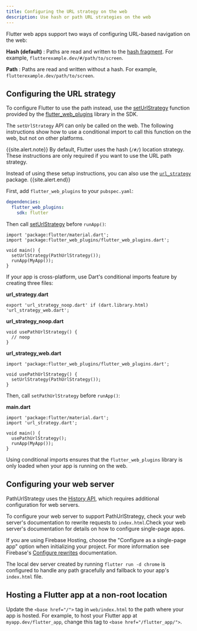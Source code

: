 ```yaml
---
title: Configuring the URL strategy on the web
description: Use hash or path URL strategies on the web
---
```


Flutter web apps support two ways of configuring
URL-based navigation on the web:

**Hash (default)**
: Paths are read and written to the [hash fragment][].
For example, `flutterexample.dev/#/path/to/screen`.

**Path**
:  Paths are read and written without a hash. For example,
`flutterexample.dev/path/to/screen`.

## Configuring the URL strategy

To configure Flutter to use the path instead, use the
[setUrlStrategy][] function provided by the [flutter_web_plugins][] library in
the SDK.

The `setUrlStrategy` API can only be called on the web.
The following instructions show how to use a conditional
import to call this function on the web,
but not on other platforms.

{{site.alert.note}}
By default, Flutter uses the hash (`/#/`) location strategy.
These instructions are only required if you want to use
the URL path strategy.

Instead of using these setup instructions,
you can also use the [`url_strategy`][] package.
{{site.alert.end}}

First, add `flutter_web_plugins` to your `pubspec.yaml`:

```yaml
dependencies:
  flutter_web_plugins:
    sdk: flutter
```

Then call [setUrlStrategy][] before `runApp()`:

```
import 'package:flutter/material.dart';
import 'package:flutter_web_plugins/flutter_web_plugins.dart';

void main() {
  setUrlStrategy(PathUrlStrategy());
  runApp(MyApp());
}
```

If your app is cross-platform, use Dart's conditional imports feature by
creating three files:

**url_strategy.dart**

```
export 'url_strategy_noop.dart' if (dart.library.html) 'url_strategy_web.dart';
```

**url_strategy_noop.dart**

```
void usePathUrlStrategy() {
  // noop
}
```

**url_strategy_web.dart**

```
import 'package:flutter_web_plugins/flutter_web_plugins.dart';

void usePathUrlStrategy() {
  setUrlStrategy(PathUrlStrategy());
}
```

Then, call `setPathUrlStrategy` before `runApp()`:

**main.dart**

```
import 'package:flutter/material.dart';
import 'url_strategy.dart';

void main() {
  usePathUrlStrategy();
  runApp(MyApp());
}
```

Using conditional imports ensures that the `flutter_web_plugins` library is only
loaded when your app is running on the web.

## Configuring your web server

PathUrlStrategy uses the [History API][], which requires additional
configuration for web servers.

To configure your web server to support PathUrlStrategy, check your web server's
documentation to rewrite requests to `index.html`.Check your web server's
documentation for details on how to configure single-page apps.

If you are using Firebase Hosting, choose the "Configure as a single-page app"
option when initializing your project. For more information see Firebase's
[Configure rewrites][] documentation.

The local dev server created by running `flutter run -d chrome` is configured to
handle any path gracefully and fallback to your app's `index.html` file.

## Hosting a Flutter app at a non-root location

Update the `<base href="/">` tag in `web/index.html`
to the path where your app is hosted.
For example, to host your Flutter app at
`myapp.dev/flutter_app`, change
this tag to `<base href="/flutter_app/">`.


[hash fragment]: https://en.wikipedia.org/wiki/Uniform_Resource_Locator#Syntax
[`HashUrlStrategy`]: {{site.api}}/flutter/flutter_web_plugins/HashUrlStrategy-class.html
[`PathUrlStrategy`]: {{site.api}}/flutter/flutter_web_plugins/PathUrlStrategy-class.html
[`setUrlStrategy`]: {{site.api}}/flutter/flutter_web_plugins/setUrlStrategy.html
[`url_strategy`]: {{site.pub-pkg}}/url_strategy
[setUrlStrategy]: https://api.flutter.dev/flutter/flutter_web_plugins/setUrlStrategy.html
[flutter_web_plugins]: https://api.flutter.dev/flutter/flutter_web_plugins/flutter_web_plugins-library.html
[History API]: https://developer.mozilla.org/en-US/docs/Web/API/History_API
[Configure rewrites]: {{site.url}}/development/ui/navigation/url-strategies
